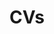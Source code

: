 ---
layout: page
title: CVs
nav: true
dropdown: true
children: 
    - title: portuguese
      permalink: /assets/pdf/cv_port.pdf
    #- title: divider
    #- title: projects
    #  permalink: /projects/
---
